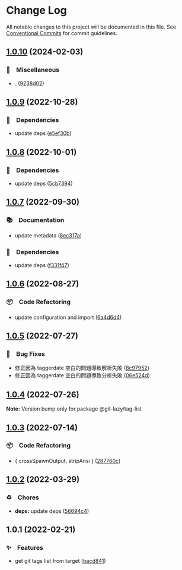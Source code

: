# Change Log

All notable changes to this project will be documented in this file.
See [Conventional Commits](https://conventionalcommits.org) for commit guidelines.

## [1.0.10](https://github.com/bluelovers/ws-git-lazy/compare/@git-lazy/tag-list@1.0.9...@git-lazy/tag-list@1.0.10) (2024-02-03)



### 🔖　Miscellaneous

* . ([9238d02](https://github.com/bluelovers/ws-git-lazy/commit/9238d02554878677995c902fc1f0a1d2788d6a90))



## [1.0.9](https://github.com/bluelovers/ws-git-lazy/compare/@git-lazy/tag-list@1.0.8...@git-lazy/tag-list@1.0.9) (2022-10-28)



### 📌　Dependencies

* update deps ([e5ef30b](https://github.com/bluelovers/ws-git-lazy/commit/e5ef30b98df91868dfb52ad66144ca00e33698fd))



## [1.0.8](https://github.com/bluelovers/ws-git-lazy/compare/@git-lazy/tag-list@1.0.7...@git-lazy/tag-list@1.0.8) (2022-10-01)



### 📌　Dependencies

* update deps ([5cb7394](https://github.com/bluelovers/ws-git-lazy/commit/5cb739437c77472bd6bc434ce55f845f4214f738))



## [1.0.7](https://github.com/bluelovers/ws-git-lazy/compare/@git-lazy/tag-list@1.0.6...@git-lazy/tag-list@1.0.7) (2022-09-30)



### 📚　Documentation

* update metadata ([8ec317a](https://github.com/bluelovers/ws-git-lazy/commit/8ec317aa3c7980d250ea96e1d97e3c303b4e3f6e))


### 📌　Dependencies

* update deps ([f331f47](https://github.com/bluelovers/ws-git-lazy/commit/f331f4791cdb6cf556ffb0a58b4d6aa2fde71f56))



## [1.0.6](https://github.com/bluelovers/ws-git-lazy/compare/@git-lazy/tag-list@1.0.5...@git-lazy/tag-list@1.0.6) (2022-08-27)



### 📦　Code Refactoring

* update configuration and import ([6a4d6d4](https://github.com/bluelovers/ws-git-lazy/commit/6a4d6d418dcf351e88a44dcb252269781820309a))



## [1.0.5](https://github.com/bluelovers/ws-git-lazy/compare/@git-lazy/tag-list@1.0.4...@git-lazy/tag-list@1.0.5) (2022-07-27)


### 🐛　Bug Fixes

* 修正因為 taggerdate 空白的問題導致解析失敗 ([8c97952](https://github.com/bluelovers/ws-git-lazy/commit/8c97952955e6dde2f4cf7c1aeee486afd4199649))
* 修正因為 taggerdate 空白的問題導致分析失敗 ([06e524d](https://github.com/bluelovers/ws-git-lazy/commit/06e524d391c12bc886b2d9edabf142eda60eb851))





## [1.0.4](https://github.com/bluelovers/ws-git-lazy/compare/@git-lazy/tag-list@1.0.3...@git-lazy/tag-list@1.0.4) (2022-07-26)

**Note:** Version bump only for package @git-lazy/tag-list





## [1.0.3](https://github.com/bluelovers/ws-git-lazy/compare/@git-lazy/tag-list@1.0.2...@git-lazy/tag-list@1.0.3) (2022-07-14)


### 📦　Code Refactoring

* { crossSpawnOutput, stripAnsi } ([287760c](https://github.com/bluelovers/ws-git-lazy/commit/287760c0cc6a540a6d7e2d561afeb9ba5d737d8f))





## [1.0.2](https://github.com/bluelovers/ws-git-lazy/compare/@git-lazy/tag-list@1.0.1...@git-lazy/tag-list@1.0.2) (2022-03-29)


### ♻️　Chores

* **deps:** update deps ([56694c4](https://github.com/bluelovers/ws-git-lazy/commit/56694c4145d5e106af6bf75bc85e501b9ff029ca))





## 1.0.1 (2022-02-21)


### ✨　Features

* get git tags list from target ([bacd841](https://github.com/bluelovers/ws-git-lazy/commit/bacd8419935a8f76fb0f6639d17f239404d94b86))
